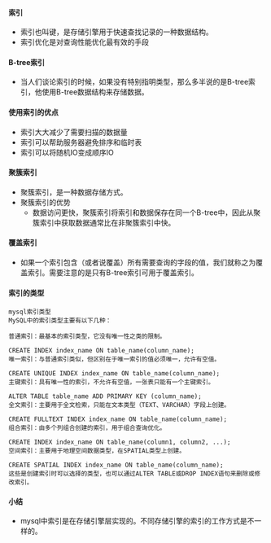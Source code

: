 #### 索引

- 索引也叫键，是存储引擎用于快速查找记录的一种数据结构。
- 索引优化是对查询性能优化最有效的手段

#### B-tree索引

- 当人们谈论索引的时候，如果没有特别指明类型，那么多半说的是B-tree索引，他使用B-tree数据结构来存储数据。

#### 使用索引的优点

- 索引大大减少了需要扫描的数据量
- 索引可以帮助服务器避免排序和临时表
- 索引可以将随机IO变成顺序IO

#### 聚簇索引

- 聚簇索引，是一种数据存储方式。
- 聚簇索引的优势
    - 数据访问更快，聚簇索引将索引和数据保存在同一个B-tree中，因此从聚簇索引中获取数据通常比在非聚簇索引中快。

#### 覆盖索引

- 如果一个索引包含（或者说覆盖）所有需要查询的字段的值，我们就称之为覆盖索引。需要注意的是只有B-tree索引可用于覆盖索引。

#### 索引的类型
```shell
mysql索引类型
MySQL中的索引类型主要有以下几种：

普通索引：最基本的索引类型，它没有唯一性之类的限制。

CREATE INDEX index_name ON table_name(column_name);
唯一索引：与普通索引类似，但区别在于唯一索引的值必须唯一，允许有空值。

CREATE UNIQUE INDEX index_name ON table_name(column_name);
主键索引：具有唯一性的索引，不允许有空值，一张表只能有一个主键索引。

ALTER TABLE table_name ADD PRIMARY KEY (column_name);
全文索引：主要用于全文检索，只能在文本类型（TEXT、VARCHAR）字段上创建。

CREATE FULLTEXT INDEX index_name ON table_name(column_name);
组合索引：由多个列组合创建的索引，用于组合查询优化。

CREATE INDEX index_name ON table_name(column1, column2, ...);
空间索引：主要用于地理空间数据类型，在SPATIAL类型上创建。

CREATE SPATIAL INDEX index_name ON table_name(column_name);
这些是创建索引时可以选择的类型，也可以通过ALTER TABLE或DROP INDEX语句来删除或修改索引。
```

#### 小结

- mysql中索引是在存储引擎层实现的。不同存储引擎的索引的工作方式是不一样的。